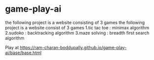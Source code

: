 # game-play-ai
the following project is a website consisting of 3 games 
the following project is a website consist of 3 games
1.tic tac toe : minimax algorithm
2.sudoko : backtracking algorithm
3.maze solving : breadth first search algorithm


Play at
https://ram-charan-boddupally.github.io/game-play-ai/base/base.html
